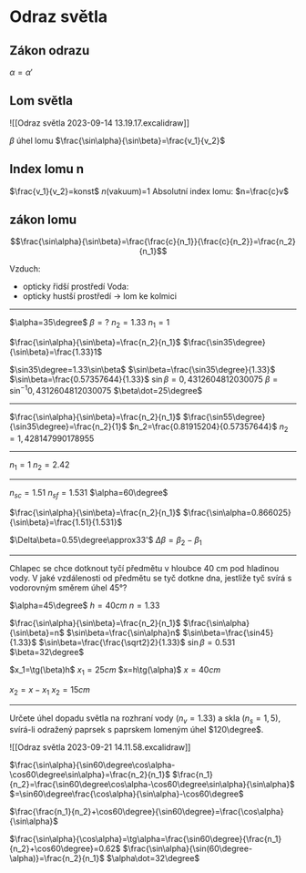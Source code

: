 # Odraz světla

## Zákon odrazu
$\alpha=\alpha'$
## Lom světla
![[Odraz světla 2023-09-14 13.19.17.excalidraw]]

$\beta$ úhel lomu
$\frac{\sin\alpha}{\sin\beta}=\frac{v_1}{v_2}$

## Index lomu n
$\frac{v_1}{v_2}=konst$
$n$(vakuum)=1
Absolutní index lomu: $n=\frac{c}v$

## zákon lomu
$$\frac{\sin\alpha}{\sin\beta}=\frac{\frac{c}{n_1}}{\frac{c}{n_2}}=\frac{n_2}{n_1}$$

Vzduch:
- opticky řidší prostředí
Voda:
- opticky hustší prostředí
→ lom ke kolmici

---

$\alpha=35\degree$
$\beta=?$
$n_2=1.33$
$n_1=1$

$\frac{\sin\alpha}{\sin\beta}=\frac{n_2}{n_1}$
$\frac{\sin35\degree}{\sin\beta}=\frac{1.33}1$

$\sin35\degree=1.33\sin\beta$
$\sin\beta=\frac{\sin35\degree}{1.33}$
$\sin\beta=\frac{0.57357644}{1.33}$
$\sin\beta=0,4312604812030075$
$\beta=\sin^{-1}0,4312604812030075$
$\beta\dot=25\degree$

---

$\frac{\sin\alpha}{\sin\beta}=\frac{n_2}{n_1}$
$\frac{\sin55\degree}{\sin35\degree}=\frac{n_2}{1}$
$n_2=\frac{0.81915204}{0.57357644}$
$n_2=1,428147990178955$

---

$n_1=1$
$n_2=2.42$


---

$n_{sc}=1.51$
$n_{sf}=1.531$
$\alpha=60\degree$

$\frac{\sin\alpha}{\sin\beta}=\frac{n_2}{n_1}$
$\frac{\sin\alpha=0.866025}{\sin\beta}=\frac{1.51}{1.531}$

$\Delta\beta=0.55\degree\approx33'$
$\Delta\beta=\beta_2-\beta_1$


---

Chlapec se chce dotknout tyčí předmětu v hloubce 40 cm pod hladinou vody. V jaké vzdálenosti od předmětu se tyč dotkne dna, jestliže tyč svírá s vodorovným směrem úhel 45°?

$\alpha=45\degree$
$h=40cm$
$n=1.33$

$\frac{\sin\alpha}{\sin\beta}=\frac{n_2}{n_1}$
$\frac{\sin\alpha}{\sin\beta}=n$
$\sin\beta=\frac{\sin\alpha}n$
$\sin\beta=\frac{\sin45}{1.33}$
$\sin\beta=\frac{\frac{\sqrt2}2}{1.33}$
$\sin\beta=0.531$
$\beta=32\degree$

$x_1=\tg(\beta)h$
$x_1=25cm$
$x=h\tg(\alpha)$
$x=40cm$

$x_2=x-x_1$
$x_2=15cm$


---

Určete úhel dopadu světla na rozhraní vody ($n_v = 1.33$) a skla ($n_s = 1,5$), svírá-li odražený paprsek s paprskem lomeným úhel $120\degree$.

![[Odraz světla 2023-09-21 14.11.58.excalidraw]]

$\frac{\sin\alpha}{\sin60\degree\cos\alpha-\cos60\degree\sin\alpha}=\frac{n_2}{n_1}$
$\frac{n_1}{n_2}=\frac{\sin60\degree\cos\alpha-\cos60\degree\sin\alpha}{\sin\alpha}$
$=\sin60\degree\frac{\cos\alpha}{\sin\alpha}-\cos60\degree$

$\frac{\frac{n_1}{n_2}+\cos60\degree}{\sin60\degree}=\frac{\cos\alpha}{\sin\alpha}$

$\frac{\sin\alpha}{\cos\alpha}=\tg\alpha=\frac{\sin60\degree}{\frac{n_1}{n_2}+\cos60\degree}=0.62$
$\frac{\sin\alpha}{\sin(60\degree-\alpha)}=\frac{n_2}{n_1}$
$\alpha\dot=32\degree$
